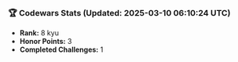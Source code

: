### 🏆 Codewars Stats (Updated: 2025-03-10 06:10:24 UTC)

- **Rank:** 8 kyu
- **Honor Points:** 3
- **Completed Challenges:** 1
